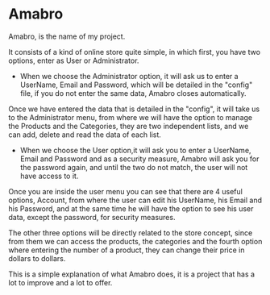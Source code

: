 # Amabro
Amabro, is the name of my project.

It consists of a kind of online store quite simple, in which first, you have two options, enter as User or Administrator.

- When we choose the Administrator option, it will ask us to enter a UserName, Email and Password, which will be detailed in the "config" file, if you do not enter the same data, Amabro closes automatically.

Once we have entered the data that is detailed in the "config", it will take us to the Administrator menu, from where we will have the option to manage the Products and the Categories, they are two independent lists, and we can add, delete and read the data of each list.


- When we choose the User option,it will ask you to enter a UserName, Email and Password and as a security measure, Amabro will ask you for the password again, and until the two do not match, the user will not have access to it.


Once you are inside the user menu you can see that there are 4 useful options, Account, from where the user can edit his UserName, his Email and his Password, and at the same time he will have the option to see his user data, except the password, for security measures.

The other three options will be directly related to the store concept, since from them we can access the products, the categories and the fourth option where entering the number of a product, they can change their price in dollars to dollars.

This is a simple explanation of what Amabro does, it is a project that has a lot to improve and a lot to offer.


